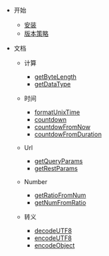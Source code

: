 - 开始

  - [安装](doc/start)
  - [版本策略](doc/versions)

- 文档

  - 计算

    - [getByteLength](doc/calc/getByteLength)
    - [getDataType](doc/calc/getDataType)

  - 时间

    - [formatUnixTime](doc/time/formatUnixTime)
    - [countdown](doc/time/countdown)
    - [countdowFromNow](doc/time/countdownFromNow)
    - [countdowFromDuration](doc/time/countdownFromDuration)

  - Url

    - [getQueryParams](doc/url/getQueryParams)
    - [getRestParams](doc/url/getRestParams)

  - Number

    - [getRatioFromNum](doc/number/getRatioFromNum)
    - [getNumFromRatio](doc/number/getNumFromRatio)

  - 转义
    - [decodeUTF8](doc/translate/decodeUTF8)
    - [encodeUTF8](doc/translate/encodeUTF8)
    - [encodeObject](doc/translate/encodeObject)
